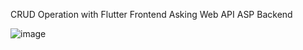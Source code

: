 CRUD Operation with Flutter Frontend Asking Web API ASP Backend <br/>

![image](https://github.com/user-attachments/assets/31fef7a2-cb39-43b6-930a-ee7d71ea2379)
